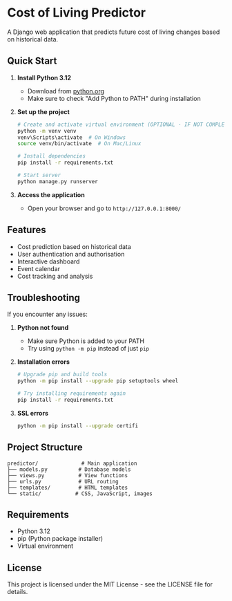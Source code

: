 # Cost of Living Predictor

A Django web application that predicts future cost of living changes based on historical data.

## Quick Start

1. **Install Python 3.12**

   - Download from [python.org](https://www.python.org/downloads/)
   - Make sure to check "Add Python to PATH" during installation

2. **Set up the project**

   ```bash
   # Create and activate virtual environment (OPTIONAL - IF NOT COMPLETED THEN JUST RUN THE SERVER)
   python -m venv venv
   venv\Scripts\activate  # On Windows
   source venv/bin/activate  # On Mac/Linux

   # Install dependencies
   pip install -r requirements.txt

   # Start server
   python manage.py runserver
   ```

3. **Access the application**
   - Open your browser and go to `http://127.0.0.1:8000/`

## Features

- Cost prediction based on historical data
- User authentication and authorisation
- Interactive dashboard
- Event calendar
- Cost tracking and analysis

## Troubleshooting

If you encounter any issues:

1. **Python not found**

   - Make sure Python is added to your PATH
   - Try using `python -m pip` instead of just `pip`

2. **Installation errors**

   ```bash
   # Upgrade pip and build tools
   python -m pip install --upgrade pip setuptools wheel

   # Try installing requirements again
   pip install -r requirements.txt
   ```

3. **SSL errors**
   ```bash
   python -m pip install --upgrade certifi
   ```

## Project Structure

```
predictor/              # Main application
├── models.py          # Database models
├── views.py           # View functions
├── urls.py            # URL routing
├── templates/         # HTML templates
└── static/           # CSS, JavaScript, images
```

## Requirements

- Python 3.12
- pip (Python package installer)
- Virtual environment

## License

This project is licensed under the MIT License - see the LICENSE file for details.
